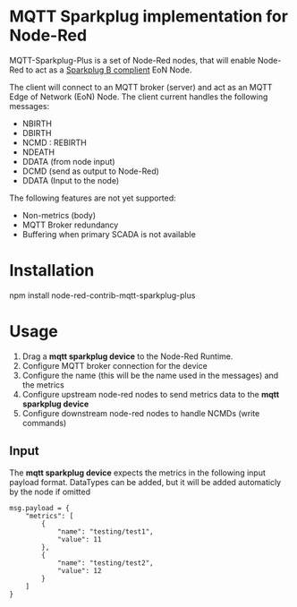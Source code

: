 # MQTT Sparkplug implementation for Node-Red

MQTT-Sparkplug-Plus is a set of Node-Red nodes, that will enable Node-Red to act as a [Sparkplug B complient](https://s3.amazonaws.com/ignition-modules/Current/Sparkplug+Specification.pdf) EoN Node. 

The client will connect to an MQTT broker (server) and act as an MQTT Edge of Network (EoN) Node. The client current handles the following messages:


* NBIRTH
* DBIRTH
* NCMD : REBIRTH
* NDEATH
* DDATA (from node input)
* DCMD (send as output to Node-Red)
* DDATA (Input to the node)

The following features are not yet supported:
* Non-metrics (body)
* MQTT Broker redundancy
* Buffering when primary SCADA is not available

# Installation

npm install node-red-contrib-mqtt-sparkplug-plus

# Usage
1. Drag a **mqtt sparkplug device** to the Node-Red Runtime. 
2. Configure MQTT broker connection for the device
3. Configure the name (this will be the name used in the messages) and the metrics
4. Configure upstream node-red nodes to send metrics data to the **mqtt sparkplug device** 
5. Configure downstream node-red nodes to handle NCMDs (write commands)

## Input
The **mqtt sparkplug device** expects the metrics in the following input payload format. DataTypes can be added, but it will be added automaticly by the node if omitted

```
msg.payload = {
    "metrics": [
        {
            "name": "testing/test1",
            "value": 11
        },
        {
            "name": "testing/test2",
            "value": 12
        }
    ]
}
```
